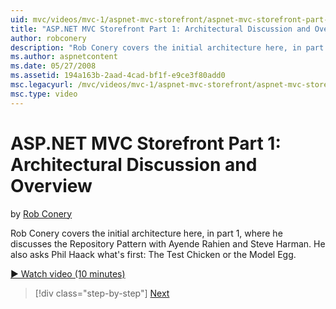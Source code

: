 ```yaml
---
uid: mvc/videos/mvc-1/aspnet-mvc-storefront/aspnet-mvc-storefront-part-1-architectural-discussion-and-overview
title: "ASP.NET MVC Storefront Part 1: Architectural Discussion and Overview | Microsoft Docs"
author: robconery
description: "Rob Conery covers the initial architecture here, in part 1, where he discusses the Repository Pattern with Ayende Rahien and Steve Harman. He also asks Phil..."
ms.author: aspnetcontent
ms.date: 05/27/2008
ms.assetid: 194a163b-2aad-4cad-bf1f-e9ce3f80add0
msc.legacyurl: /mvc/videos/mvc-1/aspnet-mvc-storefront/aspnet-mvc-storefront-part-1-architectural-discussion-and-overview
msc.type: video
---
```

ASP.NET MVC Storefront Part 1: Architectural Discussion and Overview
====================
by [Rob Conery](https://github.com/robconery)

Rob Conery covers the initial architecture here, in part 1, where he discusses the Repository Pattern with Ayende Rahien and Steve Harman. He also asks Phil Haack what's first: The Test Chicken or the Model Egg.

[&#9654; Watch video (10 minutes)](https://channel9.msdn.com/Blogs/ASP-NET-Site-Videos/aspnet-mvc-storefront-part-1-architectural-discussion-and-overview)

> [!div class="step-by-step"]
> [Next](aspnet-mvc-storefront-part-2-the-repository-pattern.md)

